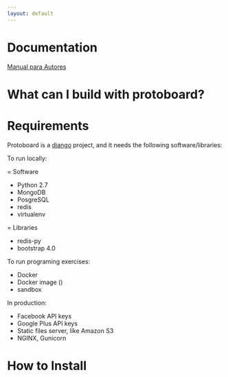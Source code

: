 ```yaml
---
layout: default
---
```

# Documentation
[Manual para Autores]( doc-es ) 



# What can I build with protoboard?


# Requirements

Protoboard is a [django](https://www.djangoproject.com/) project, and it
needs the following software/libraries:

To run locally:

= Software
*   Python 2.7
*   MongoDB
*   PosgreSQL
*   redis
*   virtualenv

= Libraries
*   redis-py
*   bootstrap 4.0


To run programing exercises:

* Docker
* Docker image ()
* sandbox

In production:

*   Facebook API keys  
*   Google Plus API keys
*   Static files server, like Amazon S3
*   NGINX, Gunicorn

# How to Install

